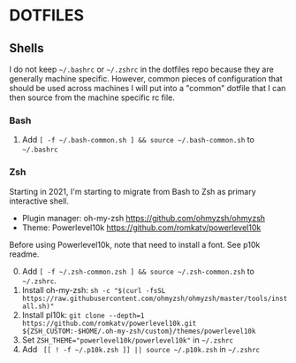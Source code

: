 # DOTFILES




## Shells

I do not keep `~/.bashrc` or `~/.zshrc` in the dotfiles repo because they are generally machine
specific. However, common pieces of configuration that should be used across machines I will put
into a "common" dotfile that I can then source from the machine specific rc file.

### Bash

1. Add `[ -f ~/.bash-common.sh ] && source ~/.bash-common.sh` to `~/.bashrc`

### Zsh

Starting in 2021, I'm starting to migrate from Bash to Zsh as primary interactive shell.

- Plugin manager: oh-my-zsh https://github.com/ohmyzsh/ohmyzsh 
- Theme: Powerlevel10k https://github.com/romkatv/powerlevel10k

Before using Powerlevel10k, note that need to install a font. See p10k readme.

0. Add `[ -f ~/.zsh-common.zsh ] && source ~/.zsh-common.zsh` to `~/.zshrc`.
1. Install oh-my-zsh: `sh -c "$(curl -fsSL https://raw.githubusercontent.com/ohmyzsh/ohmyzsh/master/tools/install.sh)"`
2. Install pl10k: `git clone --depth=1 https://github.com/romkatv/powerlevel10k.git ${ZSH_CUSTOM:-$HOME/.oh-my-zsh/custom}/themes/powerlevel10k`
3. Set `ZSH_THEME="powerlevel10k/powerlevel10k"` in `~/.zshrc`
4. Add ` [[ ! -f ~/.p10k.zsh ]] || source ~/.p10k.zsh` in `~/.zshrc`

